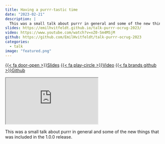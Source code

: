 ```yaml
---
title: Having a purrr-tastic time
date: "2023-02-21"
description: |
  This was a small talk about purrr in general and some of the new things that was included in the 1.0.0 release.
slides: https://emilhvitfeldt.github.io/talk-purrr-ocrug-2023/
video: https://www.youtube.com/watch?v=xZ0-Sm4MSjM
github: https://github.com/EmilHvitfeldt/talk-purrr-ocrug-2023
categories:
  - talk
image: "featured.png"
---
```




<a href="https://emilhvitfeldt.github.io/talk-purrr-ocrug-2023/" class="listing-slides btn-links">{{< fa door-open >}}Slides<a>
<a href="https://www.youtube.com/watch?v=xZ0-Sm4MSjM" class="listing-video btn-links">{{< fa play-circle >}}Video<a>
<a href="https://github.com/EmilHvitfeldt/talk-purrr-ocrug-2023" class="listing-github btn-links">{{< fa brands github >}}Github<a>

<iframe class="slide-deck" src="https://emilhvitfeldt.github.io/talk-purrr-ocrug-2023/"></iframe>

This was a small talk about purrr in general and some of the new things that was included in the 1.0.0 release.

